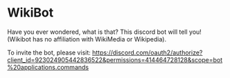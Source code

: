 # WikiBot
Have you ever wondered, what is that? This discord bot will tell you! (Wikibot has no affiliation with WikiMedia or Wikipedia).

To invite the bot, please visit: https://discord.com/oauth2/authorize?client_id=923024905442836522&permissions=414464728128&scope=bot%20applications.commands

